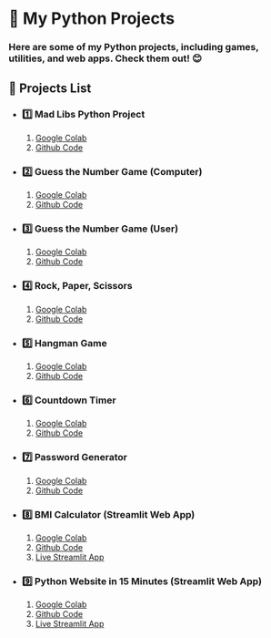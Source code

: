# 🚀 My Python Projects

### Here are some of my Python projects, including games, utilities, and web apps. Check them out! 😊

## 📝 Projects List

- ### 1️⃣ Mad Libs Python Project
  1. [Google Colab](https://colab.research.google.com/drive/1MCvZ_KbKPSSPUO8N-sJTpOPY4Za6e9Qn?usp=sharing)
  2. [Github Code](https://github.com/Zubair72AR/python-projects/blob/main/growth_mindset_challenge/python_code/01_mad_libs.py)
- ### 2️⃣ Guess the Number Game (Computer)
  1. [Google Colab](https://colab.research.google.com/drive/1_4GqZPKqjf9-b9WyLb5y-8JXrQ7-znUW?usp=sharing)
  2. [Github Code](https://github.com/Zubair72AR/python-projects/blob/main/growth_mindset_challenge/python_code/02_guess_number_computer.py)
- ### 3️⃣ Guess the Number Game (User)

  1. [Google Colab](https://colab.research.google.com/drive/1WdzyuVWKviFtU5NSxKDrFRohnzziLjgD?usp=sharing)
  2. [Github Code](https://github.com/Zubair72AR/python-projects/blob/main/growth_mindset_challenge/python_code/03_guess_number_user.py)

- ### 4️⃣ Rock, Paper, Scissors

  1. [Google Colab](https://colab.research.google.com/drive/1AWkFhnwvdchPojQnfxmA3N-EE000xgVG?usp=sharing)
  2. [Github Code](https://github.com/Zubair72AR/python-projects/blob/main/growth_mindset_challenge/python_code/04_rock_paper_scissors.py)

- ### 5️⃣ Hangman Game

  1. [Google Colab](https://colab.research.google.com/drive/13hq6xTsMEDvVBjTQGJM0YgCBvUyl0-mr?usp=sharing)
  2. [Github Code](https://github.com/Zubair72AR/python-projects/blob/main/growth_mindset_challenge/python_code/05_hangman.py)

- ### 6️⃣ Countdown Timer

  1. [Google Colab](https://colab.research.google.com/drive/1y3zeTDiJSzOqrlV29xT-3erm_MQevtBe?usp=sharing)
  2. [Github Code](https://github.com/Zubair72AR/python-projects/blob/main/growth_mindset_challenge/python_code/06_countdown_timer.py)

- ### 7️⃣ Password Generator

  1. [Google Colab](https://colab.research.google.com/drive/1J31u9euci1Xyowd92gS5tSEEmjy07IW-?usp=sharing)
  2. [Github Code](https://github.com/Zubair72AR/python-projects/blob/main/growth_mindset_challenge/python_code/07_password_generator.py)

- ### 8️⃣ BMI Calculator (Streamlit Web App)

  1. [Google Colab](https://colab.research.google.com/drive/1aD4yIpAawcDX6Djx7rRQ1j0b1QMJiZrB?usp=sharing)
  2. [Github Code](https://github.com/Zubair72AR/python-projects/blob/main/growth_mindset_challenge/python_code/08_bmi_calculator_streamlit.py)
  3. [Live Streamlit App](https://08-bmi-calculator.streamlit.app/)

- ### 9️⃣ Python Website in 15 Minutes (Streamlit Web App)

  1. [Google Colab](https://colab.research.google.com/drive/1OEWeqidJKpD2fYb9G-ggr5fkJkYRCZOz?usp=sharing)
  2. [Github Code](https://github.com/Zubair72AR/python-projects/blob/main/growth_mindset_challenge/python_code/09_python_website_streamlit.py)
  3. [Live Streamlit App](https://09-python-website.streamlit.app/)

